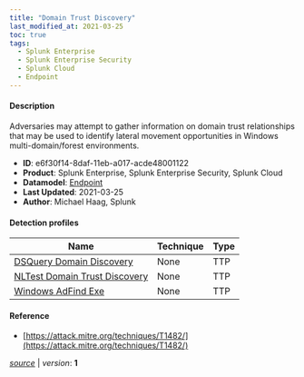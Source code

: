 ```yaml
---
title: "Domain Trust Discovery"
last_modified_at: 2021-03-25
toc: true
tags:
  - Splunk Enterprise
  - Splunk Enterprise Security
  - Splunk Cloud
  - Endpoint
---
```


#### Description

Adversaries may attempt to gather information on domain trust relationships that may be used to identify lateral movement opportunities in Windows multi-domain/forest environments.

- **ID**: e6f30f14-8daf-11eb-a017-acde48001122
- **Product**: Splunk Enterprise, Splunk Enterprise Security, Splunk Cloud
- **Datamodel**: [Endpoint](https://docs.splunk.com/Documentation/CIM/latest/User/Endpoint)
- **Last Updated**: 2021-03-25
- **Author**: Michael Haag, Splunk

#### Detection profiles

| Name        | Technique   | Type         |
| ----------- | ----------- |--------------|
| [DSQuery Domain Discovery](/endpoint/dsquery_domain_discovery/) | None | TTP |
| [NLTest Domain Trust Discovery](/endpoint/nltest_domain_trust_discovery/) | None | TTP |
| [Windows AdFind Exe](/endpoint/windows_adfind_exe/) | None | TTP |

#### Reference

* [https://attack.mitre.org/techniques/T1482/](https://attack.mitre.org/techniques/T1482/)



[*source*](https://github.com/splunk/security_content/tree/develop/stories/domain_trust_discovery.yml) \| *version*: **1**